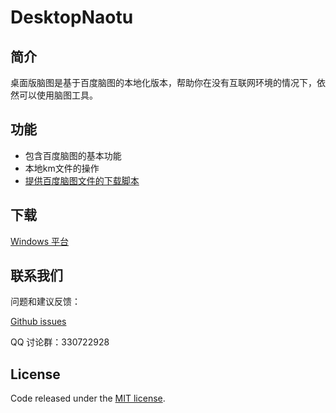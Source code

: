 # DesktopNaotu

## 简介

桌面版脑图是基于百度脑图的本地化版本，帮助你在没有互联网环境的情况下，依然可以使用脑图工具。

## 功能
- 包含百度脑图的基本功能
- 本地km文件的操作
- [提供百度脑图文件的下载脚本](doc/Help.md)


## 下载
[Windows 平台](s)


## 联系我们
问题和建议反馈：

[Github issues](https://github.com/topcss/DesktopNaotu/issues)

QQ 讨论群：330722928


## License
Code released under the [MIT license](LICENSE).

